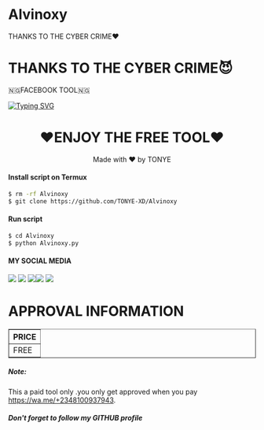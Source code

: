 # Alvinoxy
THANKS TO THE CYBER CRIME❤

# THANKS TO THE CYBER CRIME😈
🇳🇬FACEBOOK TOOL🇳🇬

[![Typing SVG](https://readme-typing-svg.herokuapp.com?color=D90000&lines=WELCOME+TO+MY+FACEBOOK+TOOL)](https://git.io/typing-svg)



<h1 align="center">
 ❤ENJOY THE FREE TOOL❤
</h1>
</div>
<p align="center">
  Made with ❤️ by TONYE</a>
</p>
<p align="center">
 


#### Install script on Termux
```bash
$ rm -rf Alvinoxy
$ git clone https://github.com/TONYE-XD/Alvinoxy
```
#### Run script
```bash
$ cd Alvinoxy
$ python Alvinoxy.py
```
#### MY SOCIAL MEDIA

[![](https://img.shields.io/badge/Github-black?logo=Github&logoColor=black&labelColor=white)](https://github.com/TONYE-XD) [![](https://img.shields.io/badge/Twitter-blue?logo=Twitter&logoColor=White&labelColor=white)](https://mobile.twitter.com/)
[![](https://img.shields.io/badge/Facebook-blue?logo=Facebook&logoColor=blue&labelColor=white)](https://www.facebook.com/Karma428)[![](https://img.shields.io/badge/Instagram-red?logo=Instagram&logoColor=red&labelColor=white)](https://www.instagram.com/Tony's_official_ii) [![](https://img.shields.io/badge/Whatsapp-CHAT-red?logo=Whatsapp&logoColor=Brightgreen&labelColor=white)](https://wa.me/+2348100937943?text=Asalamualaikum+bang)
# APPROVAL INFORMATION
<table border="1">
<tr>
<th>PRICE</th>
</tr>
<tr>
<td>FREE</td>
</tr>
<tr>
</table>

##### Note:
This a paid tool only .you only get approved when you pay
https://wa.me/+2348100937943.


##### Don't forget to follow my GITHUB profile 


